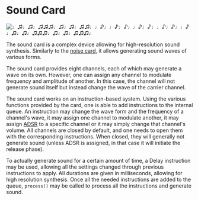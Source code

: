 # Sound Card

![♩♫♩♫♩♫♫♫♩♫♩♫♩♫♫♩♩♪♩♩♪♩♪♩♩♪♩♪♩♩♪♩♪♩♩♪♩♫♩♫♩♫♫♫♩♫♩♫♩♫♫♫♩](item:computronics:computronics.oc_parts@9)

The sound card is a complex device allowing for high-resolution sound synthesis. Similarly to the [noise card](noise_card.md), it allows generating sound waves of various forms.

The sound card provides eight channels, each of which may generate a wave on its own. However, one can assign any channel to modulate frequency and amplitude of another. In this case, the channel will not generate sound itself but instead change the wave of the carrier channel.

The sound card works on an instruction-based system. Using the various functions provided by the card, one is able to add instructions to the internal queue. An instruction may change the wave form and the frequency of a channel's wave, it may assign one channel to modulate another, it may assign [ADSR](https://en.wikipedia.org/wiki/Synthesizer#Attack_Decay_Sustain_Release_.28ADSR.29_envelope) to a specific channel or it may simply change that channel's volume.
All channels are closed by default, and one needs to open them with the corresponding instructions. When closed, they will generally not generate sound (unless ADSR is assigned, in that case it will initiate the release phase).

To actually generate sound for a certain amount of time, a Delay instruction may be used, allowing all the settings changed through previous instructions to apply. All durations are given in milliseconds, allowing for high resolution synthesis. Once all the needed instructions are added to the queue, `process()` may be called to process all the instructions and generate sound.
